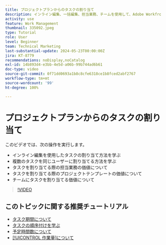 ```yaml
---
title: プロジェクトプランからのタスクの割り当て
description: インライン編集、一括編集、担当業務、チームを使用して、Adobe Workfront プロジェクトでタスクを割り当てる方法について説明します。
activity: use
feature: Work Management
thumbnail: 335092.jpeg
type: Tutorial
role: User
level: Beginner
team: Technical Marketing
last-substantial-update: 2024-05-23T00:00:00Z
jira: KT-8779
recommendations: noDisplay,noCatalog
exl-id: 14b893d4-e3bb-4e5d-a06b-99b744ad6b61
doc-type: video
source-git-commit: 0f71dd0693a1b8c8cfe6318ce1b8fced2abf2767
workflow-type: tm+mt
source-wordcount: '99'
ht-degree: 100%

---
```


# プロジェクトプランからのタスクの割り当て

このビデオでは、次の操作を実行します。

* インライン編集を使用したタスクの割り当て方法を学ぶ
* 複数のタスクを同じユーザーに割り当てる方法を学ぶ
* タスクを割り当てる際の担当業務の価値について
* タスクを割り当てる際のプロジェクトテンプレートの価値について
* チームにタスクを割り当てる価値について

>[!VIDEO](https://video.tv.adobe.com/v/335092/?quality=12&learn=on)

<!---
learn more urls:
Notifications: Information about work assigned to me
Assign tasks
Personal time overview
Make smart assignments
Modify multiple user assignments in a task list
--->

## このトピックに関する推奨チュートリアル

* [タスク期間について](/help/manage-work/tasks/understand-task-durations.md)
* [タスクの順序付けを学ぶ](/help/manage-work/tasks/learn-to-sequence-tasks.md)
* [予定時間数について](/help/manage-work/tasks/understand-planned-hours.md)
* [[!UICONTROL 作業量]について](/help/manage-work/tasks/understand-work-effort.md)

